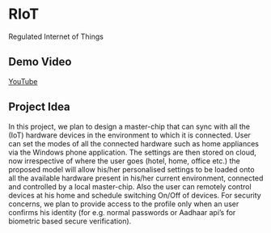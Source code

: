 # RIoT
Regulated Internet of Things

## Demo Video
[YouTube](https://youtu.be/ziKm6i4j5NU)

## Project Idea
In this project, we plan to design a master-chip that can sync with all the (IoT) hardware devices in the environment to which it is connected. User can set the modes of all the connected hardware such as home appliances via the Windows phone application. The settings are then stored on cloud, now irrespective of where the user goes (hotel, home, office etc.) the proposed model will allow his/her personalised settings to be loaded onto all the available hardware present in his/her current environment, connected and controlled by a local master-chip. Also the user can remotely control devices at his home and schedule switching On/Off of devices. For security concerns, we plan to provide access to the profile only when an user confirms his identity (for e.g. normal passwords or Aadhaar api’s for biometric based secure verification).
